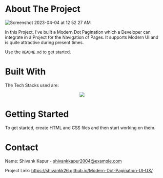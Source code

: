 
<!-- ABOUT THE PROJECT -->
# About The Project
![Screenshot 2023-04-04 at 12 52 27 AM](https://user-images.githubusercontent.com/115289871/229606922-ff763c76-d8a3-4018-8618-a43bd978e59a.png)




In this Project, I've built a Modern Dot Pagination which a Developer can integrate in a Project for the Navigation of Pages. It supports Modern UI and is quite attractive during present times.


Use the `README.md` to get started.



<!-- BUILT WITH -->
# Built With

The Tech Stacks used are:

<div align="center">
<a href="https://skillicons.dev">
    <img src="https://skillicons.dev/icons?i=html,css" />
</a>
</div>



<!-- GETTING STARTED -->
# Getting Started
To get started, create HTML and CSS files and then start working on them.


 

<!-- CONTACT -->
# Contact

Name: Shivank Kapur - shivankkapur2004@example.com

Project Link: https://shivankk26.github.io/Modern-Dot-Pagination-UI-UX/
